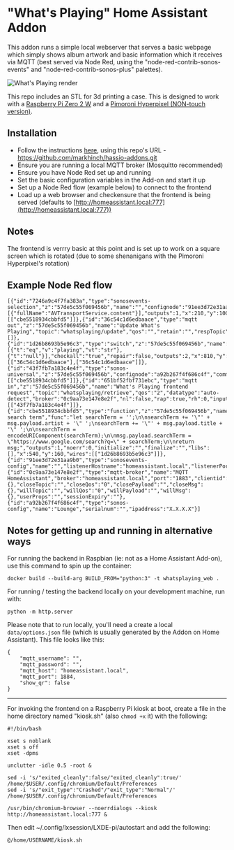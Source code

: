 # "What's Playing" Home Assistant Addon

This addon runs a simple local webserver that serves a basic webpage which simply shows album artwork and basic information which it receives via MQTT (best served via Node Red, using the "node-red-contrib-sonos-events" and "node-red-contrib-sonos-plus" palettes).

![What's Playing render](https://images.squarespace-cdn.com/content/636e179a0d1d302f2775a005/3c124a5f-0efb-46a9-96c0-b2a209aa67f7/Scene_230321_3.png?content-type=image%2Fpng)

This repo includes an STL for 3d printing a case. This is designed to work with a [Raspberry Pi Zero 2 W](https://www.raspberrypi.com/products/raspberry-pi-zero-2-w/) and a [Pimoroni Hyperpixel (NON-touch version)](https://shop.pimoroni.com/products/hyperpixel-4-square?variant=30138251477075).

## Installation

- Follow the instructions [here](https://www.home-assistant.io/common-tasks/os#installing-third-party-add-ons), using this repo's URL - https://github.com/markhinch/hassio-addons.git
- Ensure you are running a local MQTT broker (Mosquitto recommended)
- Ensure you have Node Red set up and running
- Set the basic configuration variables in the Add-on and start it up
- Set up a Node Red flow (example below) to connect to the frontend
- Load up a web browser and checkensure that the frontend is being served (defaults to [http://homeassistant.local:777](http://homeassistant.local:777))

## Notes

The frontend is verrry basic at this point and is set up to work on a square screen which is rotated (due to some shenanigans with the Pimoroni Hyperpixel's rotation)

## Example Node Red flow

```
[{"id":"7246a9c4f7fa383a","type":"sonosevents-selection","z":"57de5c55f069456b","name":"","confignode":"91ee3d72e31aa9b0","playerHostname":"X.X.X.X","events":[{"fullName":"AVTransportService.content"}],"outputs":1,"x":210,"y":100,"wires":[["cbe5518934cbbfd5"]]},{"id":"36c54c1d6edbaace","type":"mqtt out","z":"57de5c55f069456b","name":"Update What's Playing","topic":"whatsplaying/update","qos":"","retain":"","respTopic":"","contentType":"","userProps":"","correl":"","expiry":"","broker":"0c9aa73e147e8e2f","x":1060,"y":160,"wires":[]},{"id":"1d26b8693b5e96c3","type":"switch","z":"57de5c55f069456b","name":"","property":"payload.playbackstate","propertyType":"msg","rules":[{"t":"eq","v":"playing","vt":"str"},{"t":"null"}],"checkall":"true","repair":false,"outputs":2,"x":810,"y":160,"wires":[["36c54c1d6edbaace"],["36c54c1d6edbaace"]]},{"id":"43f7fb7a183c4e4f","type":"sonos-universal","z":"57de5c55f069456b","confignode":"a92b267f4f686c4f","command":"group.get.trackplus","state":"","stateType":"str","avoidCheckPlayerAvailability":false,"name":"","x":210,"y":220,"wires":[["cbe5518934cbbfd5"]]},{"id":"651bf52fbf731ebc","type":"mqtt in","z":"57de5c55f069456b","name":"What's Playing frontend request","topic":"whatsplaying/retrieve","qos":"2","datatype":"auto-detect","broker":"0c9aa73e147e8e2f","nl":false,"rap":true,"rh":0,"inputs":0,"x":170,"y":160,"wires":[["43f7fb7a183c4e4f"]]},{"id":"cbe5518934cbbfd5","type":"function","z":"57de5c55f069456b","name":"Generate search term","func":"let searchTerm = '';\n\nsearchTerm += '\"' + msg.payload.artist + '\" ';\nsearchTerm += '\"' + msg.payload.title + '\" ';\n\nsearchTerm = encodeURIComponent(searchTerm);\n\nmsg.payload.searchTerm = \"https://www.google.com/search?q=\" + searchTerm;\n\nreturn msg;","outputs":1,"noerr":0,"initialize":"","finalize":"","libs":[],"x":540,"y":160,"wires":[["1d26b8693b5e96c3"]]},{"id":"91ee3d72e31aa9b0","type":"sonosevents-config","name":"","listenerHostname":"homeassistant.local","listenerPort":"","portType":"num"},{"id":"0c9aa73e147e8e2f","type":"mqtt-broker","name":"MQTT HomeAssistant","broker":"homeassistant.local","port":"1883","clientid":"","autoConnect":true,"usetls":false,"protocolVersion":"4","keepalive":"60","cleansession":true,"birthTopic":"","birthQos":"0","birthPayload":"","birthMsg":{},"closeTopic":"","closeQos":"0","closePayload":"","closeMsg":{},"willTopic":"","willQos":"0","willPayload":"","willMsg":{},"userProps":"","sessionExpiry":""},{"id":"a92b267f4f686c4f","type":"sonos-config","name":"Lounge","serialnum":"","ipaddress":"X.X.X.X"}]
```

## Notes for getting up and running in alternative ways

For running the backend in Raspbian (ie: not as a Home Assistant Add-on), use this command to spin up the container:

`docker build --build-arg BUILD_FROM="python:3" -t whatsplaying_web .`

For running / testing the backend locally on your development machine, run with:

`python -m http.server`

Please note that to run locally, you'll need a create a local `data/options.json` file (which is usually generated by the Addon on Home Assistant). This file looks like this:

```
{
	"mqtt_username": "",
	"mqtt_password": "",
	"mqtt_host": "homeassistant.local",
	"mqtt_port": 1884,
	"show_qr": false
}
```
---
For invoking the frontend on a Raspberry Pi kiosk at boot, create a file in the home directory named "kiosk.sh" (also `chmod +x` it) with the following:

```
#!/bin/bash

xset s noblank
xset s off
xset -dpms

unclutter -idle 0.5 -root &

sed -i 's/"exited_cleanly":false/"exited_cleanly":true/' /home/$USER/.config/chromium/Default/Preferences
sed -i 's/"exit_type":"Crashed"/"exit_type":"Normal"/' /home/$USER/.config/chromium/Default/Preferences

/usr/bin/chromium-browser --noerrdialogs --kiosk http://homeassistant.local:777 &
```

Then edit ~/.config/lxsession/LXDE-pi/autostart and add the following:

`@/home/USERNAME/kiosk.sh`
